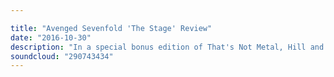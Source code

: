 ```yaml
---

title: "Avenged Sevenfold 'The Stage' Review"
date: "2016-10-30"
description: "In a special bonus edition of That's Not Metal, Hill and Beez take a look at the new album from Avenged Sevenfold, how it measures up against the band's back catalogue, how does Brooks Wackerman do on his debut in the drum stool for A7X and is the album that great?"
soundcloud: "290743434"
---
```


